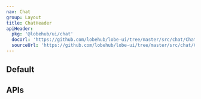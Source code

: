 ```yaml
---
nav: Chat
group: Layout
title: ChatHeader
apiHeader:
  pkg: '@lobehub/ui/chat'
  docUrl: 'https://github.com/lobehub/lobe-ui/tree/master/src/chat/ChatHeader/index.md'
  sourceUrl: 'https://github.com/lobehub/lobe-ui/tree/master/src/chat/ChatHeader/index.tsx'
---
```


## Default

<code src="./demos/index.tsx" nopadding></code>

## APIs

<API></API>
